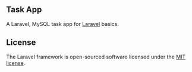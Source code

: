 
## Task App

A Laravel, MySQL task app for [Laravel](https://laravel.com/docs) basics.

## License

The Laravel framework is open-sourced software licensed under the [MIT license](https://opensource.org/licenses/MIT).
